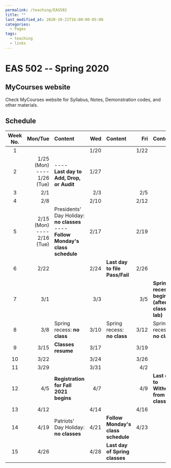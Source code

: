 ```yaml
---
permalink: /teaching/EAS502
title: ""
last_modified_at: 2020-10-21T16:00:00-05:00
categories:
  - Pages
tags:
  - teaching
  - links
---
```

# EAS 502 -- Spring 2020

## MyCourses website
Check MyCourses website for Syllabus, Notes, Demonstration codes, and other materials.

## Schedule

|Week No. | Mon/Tue  | Content | Wed  | Content | Fri  | Content | 
|:-------------: |-------------: | :-------------|-------------: | :-------------|-------------: | :-------------| 
| 1 | | |1/20 | |1/22 |  | 
| 2 |1/25 (Mon)<br>----<br> 1/26 (Tue) |<br>----<br>**Last day to Add, Drop, or Audit** |1/27 | |
| 3 |2/1 | |2/3 | |2/5 |  | 
| 4 |2/8 | |2/10 | |2/12 |  | 
| 5 |2/15 (Mon)<br>----<br> 2/16 (Tue) |Presidents' Day Holiday: **no classes**<br>----<br>**Follow Monday's class schedule** |2/17 | |2/19 |  | 
| 6 |2/22 | |2/24 |**Last day to file Pass/Fail** |2/26 |  | 
| 7 |3/1 | |3/3 | |3/5 |**Spring recess begins (after last class or lab)**  | 
| 8 |3/8 |Spring recess: **no class** |3/10 |Spring recess: **no class** |3/12 |Spring recess: **no class** | 
| 9 |3/15 |**Classes resume** |3/17 | |3/19 |  | 
| 10 |3/22 | |3/24 | |3/26 |  | 
| 11 |3/29 | |3/31 | |4/2 |  | 
| 12 |4/5 |**Registration for Fall 2021 begins** |4/7 | |4/9 |**Last day to Withdraw from a class**  | 
| 13 |4/12 | |4/14 | |4/16 |  | 
| 14 |4/19 |Patriots' Day Holiday: **no classes** |4/21 |**Follow Monday's class schedule** |4/23 |  | 
| 15 |4/26 | |4/28 |**Last day of Spring classes** | |  | 
  
